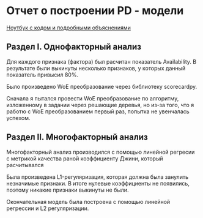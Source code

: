 # Отчет о построении PD - модели

[Ноутбук с кодом и подробными объяснениями](main.ipynb)

## Раздел I. Однофакторный анализ

Для каждого признака (фактора) был расчитан показатель Availability. В результате были выкинуты несколько признаков, у которых данный показатель привысил 80%.

Было произведено WoE преобразование через библиотеку scorecardpy.

Сначала я пытался провести WoE преобразование по алгоритму, изложенному в задании через решающие деревья, но из-за того, что я работю с WoE преобразованием первый раз, попытка не увенчалась успехом.

## Раздел II. Многофакторный анализ

Многофакторный анализ производился с помощью линейной регресии с метрикой качества раной коэффициенту Джини, который расчитывался

Была произведена L1-регуляризация, которая должна была занулить незначимые признаки. В итоге нулевые коэффициенты не появились, поэтому никакие признаки выкинуты не были.

Окончательная модель была построена с помощью линейной регрессии и L2 регуляризации.

